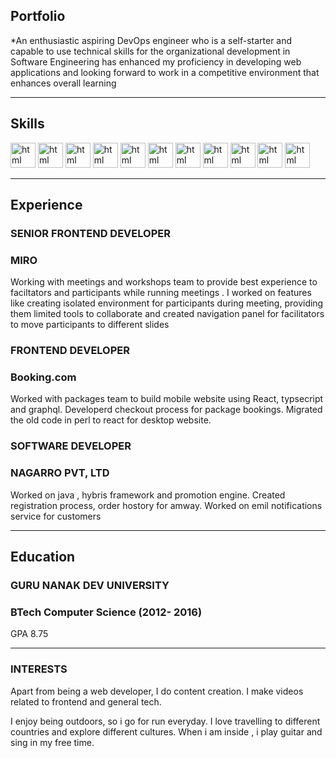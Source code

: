 ## Portfolio

*An enthusiastic aspiring DevOps engineer who is a self-starter and capable to use technical skills for the organizational development in Software Engineering has enhanced my proficiency in developing web applications and looking forward to work in a competitive environment that enhances overall learning


---

## Skills

<p align='left'>
  <img src="https://upload.wikimedia.org/wikipedia/commons/thumb/3/35/Tux.svg/1200px-Tux.svg.png" alt="html" width="40" height="40">
   <img src="https://git-scm.com/images/logos/downloads/Git-Icon-1788C.png" alt="html" width="40" height="40">
   <img src="https://upload.wikimedia.org/wikipedia/commons/thumb/5/52/Apache_Maven_logo.svg/2560px-Apache_Maven_logo.svg.png" alt="html" width="40" height="40">
   <img src="https://user-images.githubusercontent.com/7955995/29498304-ee71d418-85c6-11e7-9f95-e87a4439ed3c.png" alt="html" width="40" height="40">
   <img src="https://www.logolynx.com/images/logolynx/s_59/59c885c20205e66a44aa9b812defd201.jpeg" alt="html" width="40" height="40">
   <img src="https://logowik.com/content/uploads/images/jenkins8460.jpg" alt="html" width="40" height="40">
   <img src="https://logos-world.net/wp-content/uploads/2021/02/Docker-Symbol.png" alt="html" width="40" height="40">
   <img src="https://www.vectorlogo.zone/logos/kubernetes/kubernetes-ar21.png" alt="html" width="40" height="40">
  <img src="https://upload.wikimedia.org/wikipedia/commons/thumb/2/24/Ansible_logo.svg/1664px-Ansible_logo.svg.png" alt="html" width="40" height="40">
  <img src="https://www.vectorlogo.zone/logos/terraformio/terraformio-ar21.png" alt="html" width="40" height="40">
  <img src="https://www.nagios.org/wp-content/uploads/2015/06/Nagios-Logo.jpg" alt="html" width="40" height="40">
  
</p>

---

## Experience

### **SENIOR FRONTEND DEVELOPER**
### MIRO

Working with meetings and workshops team to provide best experience to faciltators and participants while running meetings . I worked on features like creating isolated environment for participants during meeting, providing them limited tools to collaborate and created navigation panel for facilitators to move participants to different slides

### **FRONTEND DEVELOPER**
### Booking.com

Worked with packages team to build mobile website using React, typsecript and graphql. Developerd checkout process for package bookings. Migrated the old code in perl to react for desktop website.

### **SOFTWARE DEVELOPER**
### NAGARRO PVT, LTD

Worked on java , hybris framework and promotion engine. Created registration process, order hostory for amway. Worked on emil notifications service for customers

---

## Education

### **GURU NANAK DEV UNIVERSITY**
### BTech Computer Science (2012- 2016)
GPA 8.75

---

### INTERESTS
Apart from being a web developer, I do content creation. I make videos related to frontend and general tech.

I enjoy being outdoors, so i go for run everyday. I love travelling to different countries and explore different cultures. When i am inside , i play guitar and sing in my free time.
